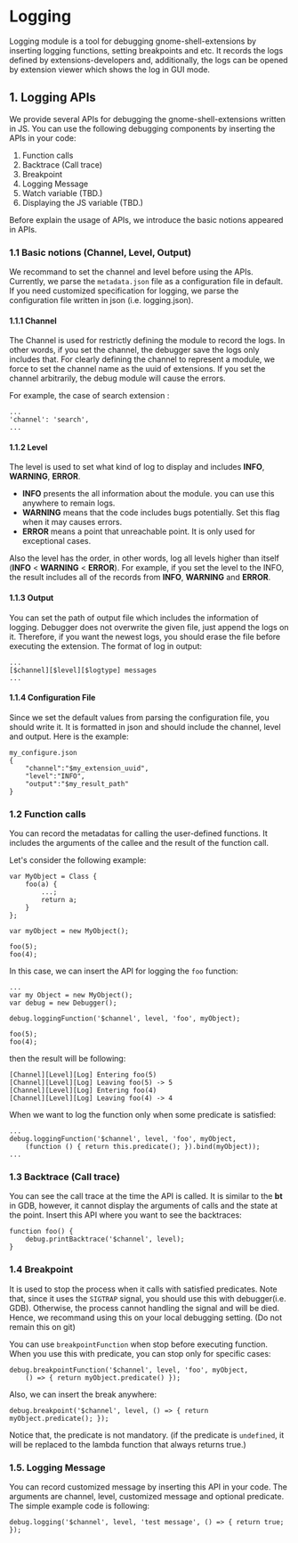 # Logging

Logging module is a tool for debugging gnome-shell-extensions by inserting logging functions,
setting breakpoints and etc.
It records the logs defined by extensions-developers and, additionally, the logs can be opened by extension viewer which shows the log in GUI mode.

## 1. Logging APIs

We provide several APIs for debugging the gnome-shell-extensions written in JS.
You can use the following debugging components by inserting the APIs in your code:
1. Function calls
2. Backtrace (Call trace)
3. Breakpoint
4. Logging Message
5. Watch variable (TBD.)
6. Displaying the JS variable (TBD.)

Before explain the usage of APIs, we introduce the basic notions appeared in APIs.

### 1.1 Basic notions (Channel, Level, Output)

We recommand to set the channel and level before using the APIs.
Currently, we parse the `metadata.json` file as a configuration file in default.
If you need customized specification for logging, we parse the configuration file written in json (i.e. logging.json).

#### 1.1.1 Channel

The Channel is used for restrictly defining the module to record the logs.
In other words, if you set the channel, the debugger save the logs only includes that.
For clearly defining the channel to represent a module, we force to set the channel name as the uuid of extensions.
If you set the channel arbitrarily, the debug module will cause the errors.

For example, the case of search extension :

```
...
'channel': 'search',
...
```

#### 1.1.2 Level

The level is used to set what kind of log to display and includes __INFO__, __WARNING__, __ERROR__.
* __INFO__ presents the all information about the module. you can use this anywhere to remain logs.
* __WARNING__ means that the code includes bugs potentially. Set this flag when it may causes errors.
* __ERROR__ means a point that unreachable point. It is only used for exceptional cases.

Also the level has the order, in other words, log all levels higher than itself (__INFO__ < __WARNING__ < __ERROR__).
For example, if you set the level to the INFO, the result includes all of the records from __INFO__, __WARNING__ and __ERROR__.

#### 1.1.3 Output

You can set the path of output file which includes the information of logging.
Debugger does not overwrite the given file, just append the logs on it.
Therefore, if you want the newest logs, you should erase the file before executing the extension.
The format of log in output:

```
...
[$channel][$level][$logtype] messages
...
```

#### 1.1.4 Configuration File

Since we set the default values from parsing the configuration file, you should write it.
It is formatted in json and should include the channel, level and output.
Here is the example:

```
my_configure.json
{
    "channel":"$my_extension_uuid",
    "level":"INFO",
    "output":"$my_result_path"
}
```

### 1.2 Function calls

You can record the metadatas for calling the user-defined functions.
It includes the arguments of the callee and the result of the function call.

Let's consider the following example:

```
var MyObject = Class {
    foo(a) {
        ...;
        return a;
    }
};

var myObject = new MyObject();

foo(5);
foo(4);
```

In this case, we can insert the API for logging the `foo` function:

```
...
var my Object = new MyObject();
var debug = new Debugger();

debug.loggingFunction('$channel', level, 'foo', myObject);

foo(5);
foo(4);
```

then the result will be following:

```
[Channel][Level][Log] Entering foo(5)
[Channel][Level][Log] Leaving foo(5) -> 5
[Channel][Level][Log] Entering foo(4)
[Channel][Level][Log] Leaving foo(4) -> 4
```

When we want to log the function only when some predicate is satisfied:

```
...
debug.loggingFunction('$channel', level, 'foo', myObject,
    (function () { return this.predicate(); }).bind(myObject));
...
```

### 1.3 Backtrace (Call trace)

You can see the call trace at the time the API is called.
It is similar to the __bt__ in GDB, however, it cannot display the arguments of calls and the state at the point.
Insert this API where you want to see the backtraces:

```
function foo() {
    debug.printBacktrace('$channel', level);
}
```

### 1.4 Breakpoint

It is used to stop the process when it calls with satisfied predicates.
Note that, since it uses the `SIGTRAP` signal, you should use this with debugger(i.e. GDB).
Otherwise, the process cannot handling the signal and will be died.
Hence, we recommand using this on your local debugging setting. (Do not remain this on git)

You can use `breakpointFunction` when stop before executing function.
When you use this with predicate, you can stop only for specific cases:
```
debug.breakpointFunction('$channel', level, 'foo', myObject,
    () => { return myObject.predicate() });
```

Also, we can insert the break anywhere:

```
debug.breakpoint('$channel', level, () => { return myObject.predicate(); });
```

Notice that, the predicate is not mandatory. (if the predicate is `undefined`, it will be replaced to the lambda function that always returns true.)

### 1.5. Logging Message

You can record customized message by inserting this API in your code.
The arguments are channel, level, customized message and optional predicate.
The simple example code is following:

```
debug.logging('$channel', level, 'test message', () => { return true; });
```
